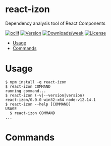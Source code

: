 react-izon
==========

Dependency analysis tool of React Components

[![oclif](https://img.shields.io/badge/cli-oclif-brightgreen.svg)](https://oclif.io)
[![Version](https://img.shields.io/npm/v/react-izon.svg)](https://npmjs.org/package/react-izon)
[![Downloads/week](https://img.shields.io/npm/dw/react-izon.svg)](https://npmjs.org/package/react-izon)
[![License](https://img.shields.io/npm/l/react-izon.svg)](https://github.com/uttk/react-izon/blob/master/package.json)

<!-- toc -->
* [Usage](#usage)
* [Commands](#commands)
<!-- tocstop -->
# Usage
<!-- usage -->
```sh-session
$ npm install -g react-izon
$ react-izon COMMAND
running command...
$ react-izon (-v|--version|version)
react-izon/0.0.0 win32-x64 node-v12.14.1
$ react-izon --help [COMMAND]
USAGE
  $ react-izon COMMAND
...
```
<!-- usagestop -->
# Commands
<!-- commands -->

<!-- commandsstop -->
